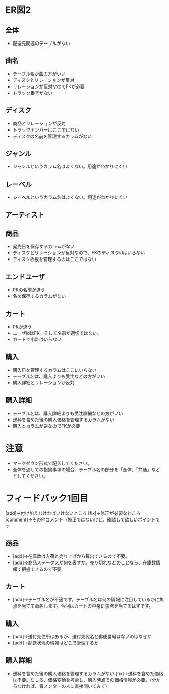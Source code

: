 # ER図2
## 全体
- 配送先関連のテーブルがない

## 曲名
- テーブル名が曲の方がいい
- ディスクとリレーションが反対
- リレーションが反対なのでFKが必要
- トラック番号がない

## ディスク
- 商品とリレーションが反対
- トラックナンバーはここではない
- ディスクの名前を管理するカラムがない

## ジャンル
- ジャンルというカラム名はよくない。用途がわかりにくい

## レーベル
- レーベルというカラム名はよくない。用途がわかりにくい

## アーティスト

## 商品
- 発売日を保存するカラムがない
- ディスクとリレーションが反対なので、FKのディスクidはいらない
- ディスク枚数を管理するのはここではない

## エンドユーザ
- PKの名前が違う
- 名を保存するカラムがない

## カート
- PKが違う
- ユーザidはFK。そして名前が適切ではない。
- カートで小計はいらない

## 購入
- 購入日を管理するカラムはここにいらない
- テーブル名は、購入よりも受注などの方がいい
- 購入詳細とリレーションが反対

## 購入詳細
- テーブル名は、購入詳細よりも受注詳細などの方がいい
- 送料を含めた後の購入価格を管理するカラムがない
- 購入とカラムが逆なのでFKが必要

# 注意
* マークダウン形式で記入してください。
* 全体を通しての指摘事項の場合、テーブル名の部分を「全体」「共通」などとしてください。



# フィードバック1回目

[add]→付け加えなければいけないところ
[fix]→修正が必要なところ
[comment]→その他コメント（修正ではないけど、確認して欲しいポイントです

## 商品
- [add]→在庫数は入荷と売り上げから算出できるので不要。
- [add]→商品ステータスが何を表すか。売り切れなどのことなら、在庫数情報で把握できるので不要

## カート
- [add]→テーブル名が不適です。テーブル名は何の情報に注目しているかに焦点を当てて命名します。今回はカートの中身に焦点を当てるはずです。

## 購入
- [add]→送付先住所はあるが、送付先宛名と郵便番号はないのはなぜか
- [add]→配送状況の情報はどこで管理するか

## 購入詳細
- 送料を含めた後の購入価格を管理するカラムがない
 [fix]→送料を含めた価格は不要。むしろ、価格変動を考慮し、購入時点での価格情報が必要。（分からなければ、青メンターの人に直接聞いてみて）


